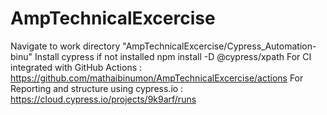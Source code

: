 # AmpTechnicalExcercise

Navigate to work directory "AmpTechnicalExcercise/Cypress_Automation-binu"
Install cypress if not installed
npm install -D @cypress/xpath
For CI integrated with GitHub Actions : https://github.com/mathaibinumon/AmpTechnicalExcercise/actions
For Reporting and structure using cypress.io : https://cloud.cypress.io/projects/9k9arf/runs

